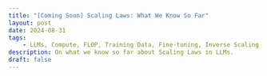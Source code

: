```yaml
---
title: "[Coming Soon] Scaling Laws: What We Know So Far"
layout: post
date: 2024-08-31
tags:
    - LLMs, Compute, FLOP, Training Data, Fine-tuning, Inverse Scaling Laws
description: On what we know so far about Scaling Laws in LLMs.
draft: false
---
```


